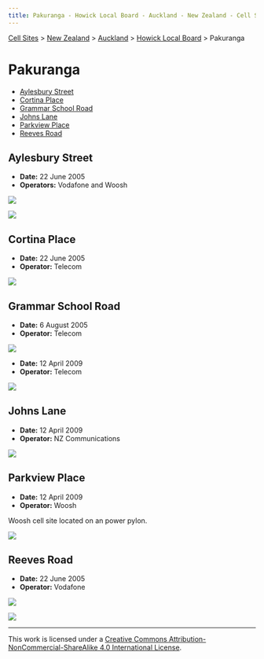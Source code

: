 ```yaml
---
title: Pakuranga - Howick Local Board - Auckland - New Zealand - Cell Sites
---
```


[Cell Sites](../../../) > [New Zealand](../../) > [Auckland](../) > [Howick Local Board](./) > Pakuranga

# Pakuranga

* [Aylesbury Street](#aylesbury-street)
* [Cortina Place](#cortina-place)
* [Grammar School Road](#grammar-school-road)
* [Johns Lane](#johns-lane)
* [Parkview Place](#parkview-place)
* [Reeves Road](#reeves-road)

## Aylesbury Street

* **Date:** 22 June 2005
* **Operators:** Vodafone and Woosh

![](https://f001.backblazeb2.com/file/CellSites/NZ/AUK/Howick/20050622-135355.jpg)

![](https://f001.backblazeb2.com/file/CellSites/NZ/AUK/Howick/20050622-141653.jpg)

## Cortina Place

* **Date:** 22 June 2005
* **Operator:** Telecom

![](https://f001.backblazeb2.com/file/CellSites/NZ/AUK/Howick/20050622-141225.jpg)

## Grammar School Road

* **Date:** 6 August 2005
* **Operator:** Telecom

![](https://f001.backblazeb2.com/file/CellSites/NZ/AUK/Howick/20050806-131634.jpg)

* **Date:** 12 April 2009
* **Operator:** Telecom

![](https://f001.backblazeb2.com/file/CellSites/NZ/AUK/Howick/20090412-171158.jpg)

## Johns Lane

* **Date:** 12 April 2009
* **Operator:** NZ Communications

![](https://f001.backblazeb2.com/file/CellSites/NZ/AUK/Howick/20090412-163644.jpg)

## Parkview Place

* **Date:** 12 April 2009
* **Operator:** Woosh

Woosh cell site located on an power pylon.

![](https://f001.backblazeb2.com/file/CellSites/NZ/AUK/Howick/20090412-161527.jpg)

## Reeves Road

* **Date:** 22 June 2005
* **Operator:** Vodafone

![](https://f001.backblazeb2.com/file/CellSites/NZ/AUK/Howick/20050622-143123.jpg)

![](https://f001.backblazeb2.com/file/CellSites/NZ/AUK/Howick/20050622-143341.jpg)

---

This work is licensed under a [Creative Commons Attribution-NonCommercial-ShareAlike 4.0 International License](http://creativecommons.org/licenses/by-nc-sa/4.0/).
